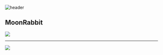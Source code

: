 ![header](https://capsule-render.vercel.app/api?type=Slice&color=000&height=200&section=header&text=MoonRabbit🐇&fontColor=d6ace6&animation=fadeIn&fontSize=70)

<div align="">

  ## MoonRabbit
  
  <a href="https://https://ninth-booth-e7c.notion.site/bcbfe7823d8644c6b4eea26a8530fec3"><img src="https://img.shields.io/badge/-Notion-black?style=for-the-badge&logo=notion&logoColor=white"/></a>

  ---
  
  <img src="https://img.shields.io/badge/-blender-orange?logo=blender&logoColor=white"/>
  
</div>



<!--
**WithTheMoonRabbit/WithTheMoonRabbit** is a ✨ _special_ ✨ repository because its `README.md` (this file) appears on your GitHub profile.

Here are some ideas to get you started:

- 🔭 I’m currently working on ...
- 🌱 I’m currently learning ...
- 👯 I’m looking to collaborate on ...
- 🤔 I’m looking for help with ...
- 💬 Ask me about ...
- 📫 How to reach me: ...
- 😄 Pronouns: ...
- ⚡ Fun fact: ...
-->
